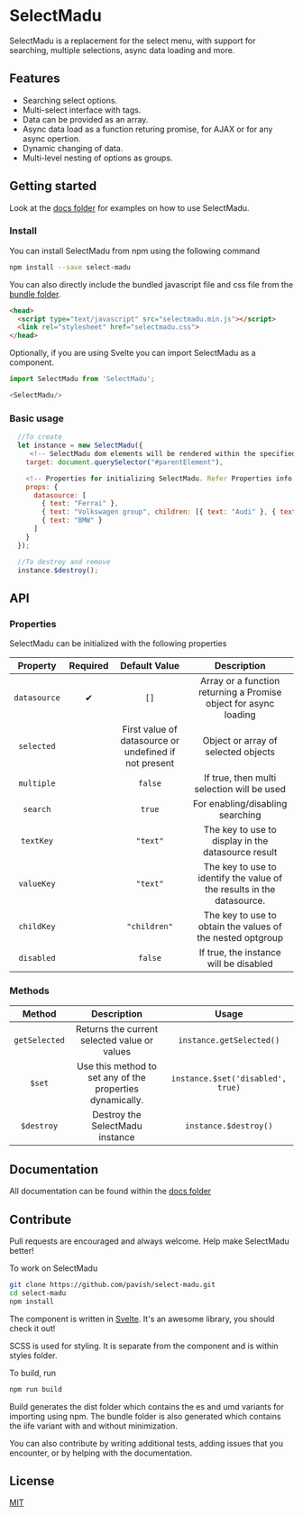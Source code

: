 # SelectMadu
SelectMadu is a replacement for the select menu, with support for searching, multiple selections, async data loading and more.


## Features
* Searching select options.
* Multi-select interface with tags.
* Data can be provided as an array.
* Async data load as a function returing promise, for AJAX or for any async opertion.
* Dynamic changing of data.
* Multi-level nesting of options as groups.


## Getting started
Look at the [docs folder][docs-folder-url] for examples on how to use SelectMadu.

### Install
You can install SelectMadu from npm using the following command

```bash
npm install --save select-madu
```


You can also directly include the bundled javascript file and css file from the [bundle folder][bundle-folder-url].

```html
<head>
  <script type="text/javascript" src="selectmadu.min.js"></script>
  <link rel="stylesheet" href="selectmadu.css">
</head>
```


Optionally, if you are using Svelte you can import SelectMadu as a component.

```javascript
import SelectMadu from 'SelectMadu';

<SelectMadu/>
```


### Basic usage
```javascript
  //To create
  let instance = new SelectMadu({
     <!-- SelectMadu dom elements will be rendered within the specified parent element in target. -->
    target: document.querySelector("#parentElement"),

    <!-- Properties for initializing SelectMadu. Refer Properties info below. -->
    props: {
      datasource: [
        { text: "Ferrai" }, 
        { text: "Volkswagen group", children: [{ text: "Audi" }, { text: "Lamborghini" } ] },
        { text: "BMW" }
      ]
    }
  });

  //To destroy and remove
  instance.$destroy();
```


## API

### Properties
SelectMadu can be initialized with the following properties

|      Property      | Required | Default Value |                            Description                            |
| :----------------: | :------: | :-----------------------: | :-------------------------------------------------------------------: |
|    `datasource`    |     ✔    |            `[]`           |  Array or a function returning a Promise object for async loading     |
|     `selected`     |          | First value of datasource or undefined if not present | Object or array of selected objects |
|     `multiple`     |          |           `false`         |  If true, then multi selection will be used |
|     `search`       |          |           `true`          |  For enabling/disabling searching |
|     `textKey`      |          |           `"text"`          |  The key to use to display in the datasource result |
|     `valueKey`     |          |           `"text"`          |  The key to use to identify the value of the results in the datasource. |
|     `childKey`     |          |         `"children"`        |  The key to use to obtain the values of the nested optgroup |
|     `disabled`     |          |           `false`         |  If true, the instance will be disabled |

### Methods

|      Method        |                       Description                              |    Usage   |
| :----------------: | :------------------------------------------------------------: | :--------: |
|    `getSelected`   |  Returns the current selected value or values                  |  `instance.getSelected()`
|    `$set`          |  Use this method to set any of the properties dynamically.     |  `instance.$set('disabled', true)`
|    `$destroy`      |  Destroy the SelectMadu instance                               |  `instance.$destroy()`


## Documentation
All documentation can be found within the [docs folder][docs-folder-url]


## Contribute
Pull requests are encouraged and always welcome. Help make SelectMadu better!

To work on SelectMadu
```bash
git clone https://github.com/pavish/select-madu.git
cd select-madu
npm install
```

The component is written in [Svelte][svelte-url]. 
It's an awesome library, you should check it out!

SCSS is used for styling. It is separate from the component and is within styles folder.  

To build, run
```bash
npm run build
```

Build generates the dist folder which contains the es and umd variants for importing using npm.
The bundle folder is also generated which contains the iife variant with and without minimization.

You can also contribute by writing additional tests, adding issues that you encounter, or by helping with the documentation.


## License
[MIT](LICENSE)

[bundle-folder-url]: https://github.com/pavish/select-madu/tree/master/bundle
[docs-folder-url]: https://github.com/pavish/select-madu/tree/master/docs
[svelte-url]: https://svelte.dev/